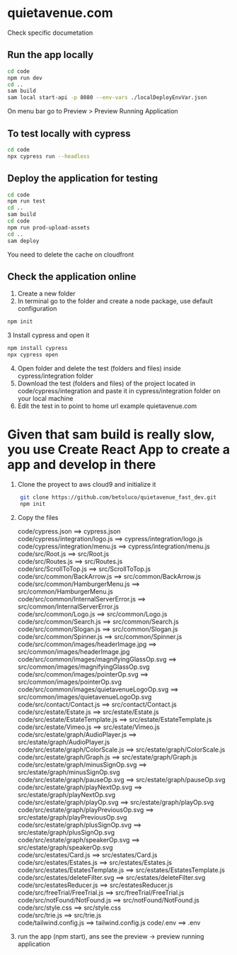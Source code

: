 # quietavenue.com

Check specific documetation




## Run the app locally
```bash
cd code
npm run dev
cd ..
sam build
sam local start-api -p 8080 --env-vars ./localDeployEnvVar.json
```

On menu bar go to Preview > Preview Running Application

## To test locally with cypress
```bash
cd code
npx cypress run --headless
```

## Deploy the application for testing
```bash
cd code
npm run test
cd ..
sam build
cd code
npm run prod-upload-assets
cd ..
sam deploy
```

You need to delete the cache on cloudfront

## Check the application online

1. Create a new folder
2. In terminal go to the folder and create a node package, use default configuration 
```bash
npm init
```
3 Install cypress and open it
 ```bash
npm install cypress
npx cypress open
```
4. Open folder and delete the test (folders and files) inside cypress/integration folder
5. Download the test (folders and files) of the project located in code/cypress/integration and paste it in cypress/integration folder on your local machine
6. Edit the test in to point to home url example quietavenue.com


# Given that sam build is really slow, you use Create React App to create a app and develop in there

1. Clone the proyect to aws cloud9 and initialize it 
```bash
    git clone https://github.com/betoluco/quietavenue_fast_dev.git
    npm init
```
2. Copy the files

    code/cypress.json                                    ==> cypress.json                               
    code/cypress/integration/logo.js                     ==> cypress/integration/logo.js                                    
    code/cypress/integration/menu.js                     ==> cypress/integration/menu.js                   
    code/src/Root.js                                     ==> src/Root.js   
    code/src/Routes.js                                   ==> src/Routes.js    
    code/src/ScrollToTop.js                              ==> src/ScrollToTop.js         
    code/src/common/BackArrow.js                         ==> src/common/BackArrow.js               
    code/src/common/HamburgerMenu.js                     ==> src/common/HamburgerMenu.js                    
    code/src/common/InternalServerError.js               ==> src/common/InternalServerError.js                       
    code/src/common/Logo.js                              ==> src/common/Logo.js       
    code/src/common/Search.js                            ==> src/common/Search.js            
    code/src/common/Slogan.js                            ==> src/common/Slogan.js           
    code/src/common/Spinner.js                           ==> src/common/Spinner.js           
    code/src/common/images/headerImage.jpg               ==> src/common/images/headerImage.jpg                        
    code/src/common/images/magnifyingGlassOp.svg         ==> src/common/images/magnifyingGlassOp.svg                               
    code/src/common/images/pointerOp.svg                 ==> src/common/images/pointerOp.svg                       
    code/src/common/images/quietavenueLogoOp.svg         ==> src/common/images/quietavenueLogoOp.svg                               
    code/src/contact/Contact.js                          ==> src/contact/Contact.js           
    code/src/estate/Estate.js                            ==> src/estate/Estate.js             
    code/src/estate/EstateTemplate.js                    ==> src/estate/EstateTemplate.js                   
    code/src/estate/Vimeo.js                             ==> src/estate/Vimeo.js           
    code/src/estate/graph/AudioPlayer.js                 ==> src/estate/graph/AudioPlayer.js                       
    code/src/estate/graph/ColorScale.js                  ==> src/estate/graph/ColorScale.js                   
    code/src/estate/graph/Graph.js                       ==> src/estate/graph/Graph.js               
    code/src/estate/graph/minusSignOp.svg                ==> src/estate/graph/minusSignOp.svg                        
    code/src/estate/graph/pauseOp.svg                    ==> src/estate/graph/pauseOp.svg                   
    code/src/estate/graph/playNextOp.svg                 ==> src/estate/graph/playNextOp.svg                       
    code/src/estate/graph/playOp.svg                     ==> src/estate/graph/playOp.svg                    
    code/src/estate/graph/playPreviousOp.svg             ==> src/estate/graph/playPreviousOp.svg                            
    code/src/estate/graph/plusSignOp.svg                 ==> src/estate/graph/plusSignOp.svg                        
    code/src/estate/graph/speakerOp.svg                  ==> src/estate/graph/speakerOp.svg                   
    code/src/estates/Card.js                             ==> src/estates/Card.js           
    code/src/estates/Estates.js                          ==> src/estates/Estates.js           
    code/src/estates/EstatesTemplate.js                  ==> src/estates/EstatesTemplate.js                   
    code/src/estates/deleteFilter.svg                    ==> src/estates/deleteFilter.svg                   
    code/src/estatesReducer.js                           ==> src/estatesReducer.js          
    code/src/freeTrial/FreeTrial.js                      ==> src/freeTrial/FreeTrial.js               
    code/src/notFound/NotFound.js                        ==> src/notFound/NotFound.js               
    code/src/style.css                                   ==> src/style.css   
    code/src/trie.js                                     ==> src/trie.js   
    code/tailwind.config.js                              ==> tailwind.config.js
    code/.env                                            ==> .env

3. run the app (npm start), ans see the preview -> preview running application
